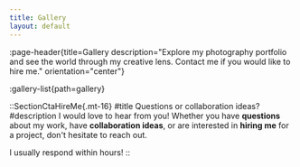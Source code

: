 ```yaml
---
title: Gallery
layout: default
---
```


:page-header{title=Gallery description="Explore my photography portfolio and see the world through my creative lens. Contact me if you would like to hire me." orientation="center"}

:gallery-list{path=gallery}

::SectionCtaHireMe{.mt-16}
#title
Questions or collaboration ideas?
#description
I would love to hear from you! Whether you have __questions__ about my work, have __collaboration ideas__, or are interested in __hiring me__ for a project, don't hesitate to reach out.

I usually respond within hours!
::
